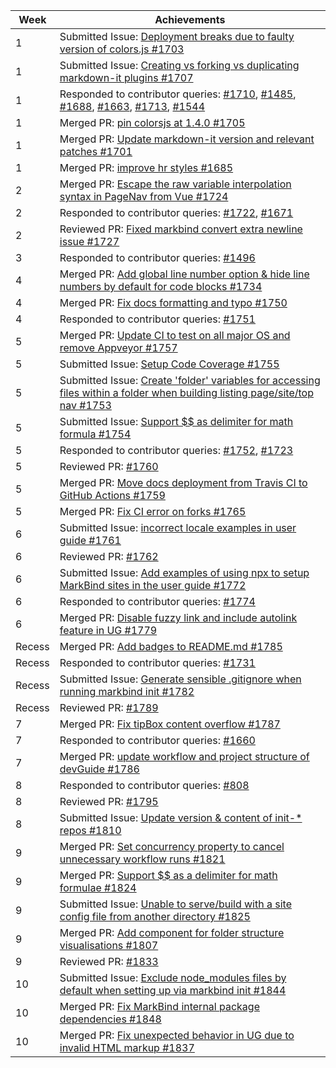 | Week   | Achievements                                                                                                                                                                                                                                                                                                                                                                                       |
|--------|----------------------------------------------------------------------------------------------------------------------------------------------------------------------------------------------------------------------------------------------------------------------------------------------------------------------------------------------------------------------------------------------------|
| 1      | Submitted Issue: [Deployment breaks due to faulty version of colors.js #1703](https://github.com/MarkBind/markbind/issues/1703)                                                                                                                                                                                                                                                                    |
| 1      | Submitted Issue: [Creating vs forking vs duplicating markdown-it plugins #1707](https://github.com/MarkBind/markbind/issues/1707)                                                                                                                                                                                                                                                                  |
| 1      | Responded to contributor queries: [#1710](https://github.com/MarkBind/markbind/issues/1710), [#1485](https://github.com/MarkBind/markbind/issues/1485), [#1688](https://github.com/MarkBind/markbind/issues/1688), [#1663](https://github.com/MarkBind/markbind/issues/1663), [#1713](https://github.com/MarkBind/markbind/issues/1713), [#1544](https://github.com/MarkBind/markbind/issues/1544) |
| 1      | Merged PR: [pin colorsjs at 1.4.0 #1705](https://github.com/MarkBind/markbind/pull/1705)                                                                                                                                                                                                                                                                                                           |
| 1      | Merged PR: [Update markdown-it version and relevant patches #1701](https://github.com/MarkBind/markbind/pull/1701)                                                                                                                                                                                                                                                                                 |
| 1      | Merged PR: [improve hr styles #1685](https://github.com/MarkBind/markbind/pull/1685)                                                                                                                                                                                                                                                                                                               |
| 2      | Merged PR: [Escape the raw variable interpolation syntax in PageNav from Vue #1724](https://github.com/MarkBind/markbind/pull/1724)                                                                                                                                                                                                                                                                |
| 2      | Responded to contributor queries: [#1722](https://github.com/MarkBind/markbind/pull/1722), [#1671](https://github.com/MarkBind/markbind/issues/1671)                                                                                                                                                                                                                                               |
| 2      | Reviewed PR: [Fixed markbind convert extra newline issue #1727](https://github.com/MarkBind/markbind/pull/1727)                                                                                                                                                                                                                                                                                    |
| 3      | Responded to contributor queries: [#1496](https://github.com/MarkBind/markbind/issues/1496)                                                                                                                                                                                                                                                                                                        |
| 4      | Merged PR: [Add global line number option & hide line numbers by default for code blocks #1734](https://github.com/MarkBind/markbind/pull/1734)                                                                                                                                                                                                                                                    |
| 4      | Merged PR: [Fix docs formatting and typo #1750](https://github.com/MarkBind/markbind/pull/1750)                                                                                                                                                                                                                                                                                                    |
| 4      | Responded to contributor queries: [#1751](https://github.com/MarkBind/markbind/issues/1751)                                                                                                                                                                                                                                                                                                        |
| 5      | Merged PR: [Update CI to test on all major OS and remove Appveyor #1757](https://github.com/MarkBind/markbind/pull/1757)                                                                                                                                                                                                                                                                           |
| 5      | Submitted Issue: [Setup Code Coverage #1755](https://github.com/MarkBind/markbind/issues/1755)                                                                                                                                                                                                                                                                                                     |
| 5      | Submitted Issue: [Create 'folder' variables for accessing files within a folder when building listing page/site/top nav #1753](https://github.com/MarkBind/markbind/issues/1753)                                                                                                                                                                                                                   |
| 5      | Submitted Issue: [Support $$ as delimiter for math formula #1754](https://github.com/MarkBind/markbind/issues/1754)                                                                                                                                                                                                                                                                                |
| 5      | Responded to contributor queries: [#1752](https://github.com/MarkBind/markbind/issues/1752), [#1723](https://github.com/MarkBind/markbind/issues/1723)                                                                                                                                                                                                                                             |
| 5      | Reviewed PR: [#1760](https://github.com/MarkBind/markbind/pull/1760)                                                                                                                                                                                                                                                                                                                               |
| 5      | Merged PR: [Move docs deployment from Travis CI to GitHub Actions #1759](https://github.com/MarkBind/markbind/pull/1759)                                                                                                                                                                                                                                                                           |
| 5      | Merged PR: [Fix CI error on forks #1765](https://github.com/MarkBind/markbind/pull/1765)                                                                                                                                                                                                                                                                                                           |
| 6      | Submitted Issue: [incorrect locale examples in user guide #1761](https://github.com/MarkBind/markbind/issues/1761)                                                                                                                                                                                                                                                                                 |
| 6      | Reviewed PR: [#1762](https://github.com/MarkBind/markbind/pull/1762)                                                                                                                                                                                                                                                                                                                               |
| 6      | Submitted Issue: [Add examples of using npx to setup MarkBind sites in the user guide #1772](https://github.com/MarkBind/markbind/issues/1772)                                                                                                                                                                                                                                                     |
| 6      | Responded to contributor queries: [#1774](https://github.com/MarkBind/markbind/issues/1774)                                                                                                                                                                                                                                                                                                        |
| 6      | Merged PR: [Disable fuzzy link and include autolink feature in UG #1779](https://github.com/MarkBind/markbind/pull/1779)                                                                                                                                                                                                                                                                           |
| Recess | Merged PR: [Add badges to README.md #1785](https://github.com/MarkBind/markbind/pull/1785)                                                                                                                                                                                                                                                                                                         |
| Recess | Responded to contributor queries: [#1731](https://github.com/MarkBind/markbind/issues/1731)                                                                                                                                                                                                                                                                                                        |
| Recess | Submitted Issue: [Generate sensible .gitignore when running markbind init #1782](https://github.com/MarkBind/markbind/issues/1782)                                                                                                                                                                                                                                                                 |
| Recess | Reviewed PR: [#1789](https://github.com/MarkBind/markbind/pull/1789)                                                                                                                                                                                                                                                                                                                               |
| 7      | Merged PR: [Fix tipBox content overflow #1787](https://github.com/MarkBind/markbind/pull/1787)                                                                                                                                                                                                                                                                                                     |
| 7      | Responded to contributor queries: [#1660](https://github.com/MarkBind/markbind/issues/1660)                                                                                                                                                                                                                                                                                                        |
| 7      | Merged PR: [update workflow and project structure of devGuide #1786](https://github.com/MarkBind/markbind/pull/1786)                                                                                                                                                                                                                                                                               |
| 8      | Responded to contributor queries: [#808](https://github.com/MarkBind/markbind/issues/808)                                                                                                                                                                                                                                                                                                          |
| 8      | Reviewed PR: [#1795](https://github.com/MarkBind/markbind/pull/1795)                                                                                                                                                                                                                                                                                                                               |
| 8      | Submitted Issue: [Update version & content of init-* repos #1810](https://github.com/MarkBind/markbind/issues/1810)                                                                                                                                                                                                                                                                                |
| 9      | Merged PR: [Set concurrency property to cancel unnecessary workflow runs #1821](https://github.com/MarkBind/markbind/pull/1821)                                                                                                                                                                                                                                                                    |
| 9      | Merged PR: [Support $$ as a delimiter for math formulae #1824](https://github.com/MarkBind/markbind/pull/1824)                                                                                                                                                                                                                                                                                     |
| 9      | Submitted Issue: [Unable to serve/build with a site config file from another directory #1825](https://github.com/MarkBind/markbind/issues/1825)                                                                                                                                                                                                                                                    |
| 9      | Merged PR: [Add <tree> component for folder structure visualisations #1807](https://github.com/MarkBind/markbind/pull/1807)                                                                                                                                                                                                                                                                        |
| 9      | Reviewed PR: [#1833](https://github.com/MarkBind/markbind/pull/1833)                                                                                                                                                                                                                                                                                                                               |
| 10     | Submitted Issue: [Exclude node_modules files by default when setting up via markbind init #1844](https://github.com/MarkBind/markbind/issues/1844)                                                                                                                                                                                                                                                 |
| 10     | Merged PR: [Fix MarkBind internal package dependencies #1848](https://github.com/MarkBind/markbind/pull/1848)                                                                                                                                                                                                                                                                                      |
| 10     | Merged PR: [Fix unexpected behavior in UG due to invalid HTML markup #1837](https://github.com/MarkBind/markbind/pull/1837)                                                                                                                                                                                                                                                                        |